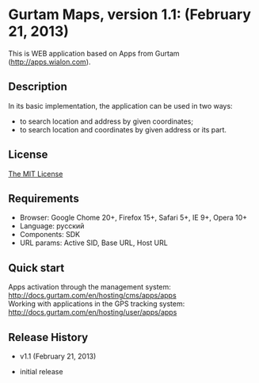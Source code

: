 # Gurtam Maps, version 1.1: (February 21, 2013)
This is WEB application based on Apps from Gurtam (http://apps.wialon.com).

## Description
In its basic implementation, the application can be used in two ways:
- to search location and address by given coordinates;
- to search location and coordinates by given address or its part.

## License
[The MIT License](../master/LICENSE-MIT)

## Requirements
 * Browser: Google Chome 20+, Firefox 15+, Safari 5+, IE 9+, Opera 10+
 * Language: русский
 * Components: SDK
 * URL params: Active SID, Base URL, Host URL

## Quick start
Apps activation through the management system: http://docs.gurtam.com/en/hosting/cms/apps/apps  
Working with applications in the GPS tracking system: http://docs.gurtam.com/en/hosting/user/apps/apps

## Release History
 * v1.1 (February 21, 2013)  
- initial release